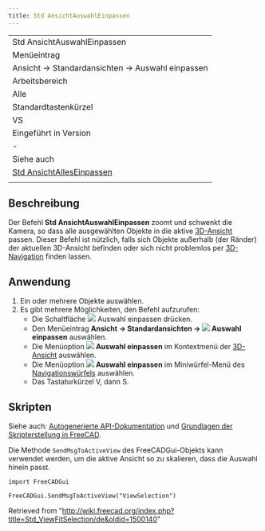 ```yaml
---
title: Std AnsichtAuswahlEinpassen
---
```


|                                                                     |
| ------------------------------------------------------------------- |
| Std AnsichtAuswahlEinpassen                                         |
| Menüeintrag                                                         |
| Ansicht → Standardansichten → Auswahl einpassen                     |
| Arbeitsbereich                                                      |
| Alle                                                                |
| Standardtastenkürzel                                                |
| VS                                                                  |
| Eingeführt in Version                                               |
| -                                                                   |
| Siehe auch                                                          |
| [Std AnsichtAllesEinpassen](/Std_ViewFitAll/de "Std ViewFitAll/de") |
|                                                                     |

## Beschreibung

Der Befehl **Std AnsichtAuswahlEinpassen** zoomt und schwenkt die Kamera, so dass alle ausgewählten Objekte in die aktive [3D-Ansicht](/3D_view/de "3D view/de") passen. Dieser Befehl ist nützlich, falls sich Objekte außerhalb (der Ränder) der aktuellen 3D-Ansicht befinden oder sich nicht problemlos per [3D-Navigation](/Mouse_navigation/de "Mouse navigation/de") finden lassen.

## Anwendung

1. Ein oder mehrere Objekte auswählen.
2. Es gibt mehrere Möglichkeiten, den Befehl aufzurufen:
   - Die Schaltfläche ![](/images/Std_ViewFitSelection.svg) Auswahl einpassen drücken.
   - Den Menüeintrag **Ansicht → Standardansichten → ![](/images/Std_ViewFitSelection.png) Auswahl einpassen** auswählen.
   - Die Menüoption **![](/images/Std_ViewFitSelection.svg) Auswahl einpassen** im Kontextmenü der [3D-Ansicht](/3D_view/de "3D view/de") auswählen.
   - Die Menüoption **![](/images/Std_ViewFitSelection.svg) Auswahl einpassen** im Miniwürfel-Menü des [Navigationswürfels](/Navigation_Cube/de "Navigation Cube/de") auswählen.
   - Das Tastaturkürzel V, dann S.

## Skripten

Siehe auch: [Autogenerierte API-Dokumentation](https://freecad.github.io/SourceDoc/) und [Grundlagen der Skripterstellung in FreeCAD](/FreeCAD_Scripting_Basics/de "FreeCAD Scripting Basics/de").

Die Methode `SendMsgToActiveView` des FreeCADGui-Objekts kann verwendet werden, um die aktive Ansicht so zu skalieren, dass die Auswahl hinein passt.

```
import FreeCADGui

FreeCADGui.SendMsgToActiveView("ViewSelection")

```

Retrieved from "<http://wiki.freecad.org/index.php?title=Std_ViewFitSelection/de&oldid=1500140>"

